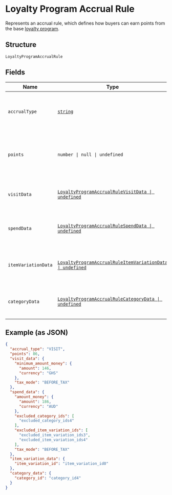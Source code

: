 <!-- Optimized: 2025-10-06 -->
<!-- RPM: 1.6.2.1.1.6.2.1_loyalty-program-accrual-rule_20251006 -->
<!-- Session: E2E RPM DNA Application -->
<!-- AOM: RND (Reggie & Dro) -->
<!-- COI: TECHNOLOGY -->
<!-- RPM: HIGH -->
<!-- ACTION: BUILD -->


# Loyalty Program Accrual Rule

Represents an accrual rule, which defines how buyers can earn points from the base [loyalty program](../../doc/models/loyalty-program.md).

## Structure

`LoyaltyProgramAccrualRule`

## Fields

| Name | Type | Tags | Description |
|  --- | --- | --- | --- |
| `accrualType` | [`string`](../../doc/models/loyalty-program-accrual-rule-type.md) | Required | The type of the accrual rule that defines how buyers can earn points. |
| `points` | `number \| null \| undefined` | Optional | The number of points that<br>buyers earn based on the `accrual_type`.<br>**Constraints**: `>= 1` |
| `visitData` | [`LoyaltyProgramAccrualRuleVisitData \| undefined`](../../doc/models/loyalty-program-accrual-rule-visit-data.md) | Optional | Represents additional data for rules with the `VISIT` accrual type. |
| `spendData` | [`LoyaltyProgramAccrualRuleSpendData \| undefined`](../../doc/models/loyalty-program-accrual-rule-spend-data.md) | Optional | Represents additional data for rules with the `SPEND` accrual type. |
| `itemVariationData` | [`LoyaltyProgramAccrualRuleItemVariationData \| undefined`](../../doc/models/loyalty-program-accrual-rule-item-variation-data.md) | Optional | Represents additional data for rules with the `ITEM_VARIATION` accrual type. |
| `categoryData` | [`LoyaltyProgramAccrualRuleCategoryData \| undefined`](../../doc/models/loyalty-program-accrual-rule-category-data.md) | Optional | Represents additional data for rules with the `CATEGORY` accrual type. |

## Example (as JSON)

```json
{
  "accrual_type": "VISIT",
  "points": 86,
  "visit_data": {
    "minimum_amount_money": {
      "amount": 146,
      "currency": "GHS"
    },
    "tax_mode": "BEFORE_TAX"
  },
  "spend_data": {
    "amount_money": {
      "amount": 186,
      "currency": "AUD"
    },
    "excluded_category_ids": [
      "excluded_category_ids4"
    ],
    "excluded_item_variation_ids": [
      "excluded_item_variation_ids3",
      "excluded_item_variation_ids4"
    ],
    "tax_mode": "BEFORE_TAX"
  },
  "item_variation_data": {
    "item_variation_id": "item_variation_id0"
  },
  "category_data": {
    "category_id": "category_id4"
  }
}
```
